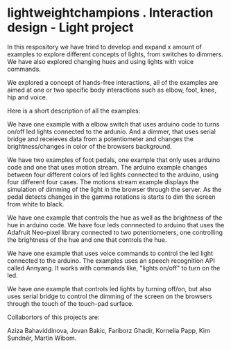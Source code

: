 # lightweightchampions . Interaction design - Light project

In this respository we have tried to develop and expand x amount of examples to explore different concepts of lights, from switches to dimmers. We have also explored changing hues and using lights with voice commands.

We explored a concept of hands-free interactions, all of the examples are aimed at one or two specific body interactions such as elbow, foot, knee, hip and voice. 

Here is a short description of all the examples: 

We have one example with a elbow switch that uses arduino code to turns on/off led lights connected to the ardunio. And a dimmer, that uses serial bridge and receieves data from a potentiometer and changes the brightness/changes in color of the browsers background. 

We have two examples of foot pedals, one example that only uses arduino code and one that uses motion stream. The arduino example changes between four different colors of led lights connected to the arduino, using four different four cases. The motions stream example displays the simulation of dimming of the light in the browser through the server. As the pedal detects changes in the gamma rotations is starts to dim the screen from white to black. 

We have one example that controls the hue as well as the brightness of the hue in arduino code. We have four leds connnected to arduino that uses the Adafruit Neo-pixel library connected to two potentiometers, one controlling the brightness of the hue and one that controls the hue. 

We have one example that uses voice commands to control the led light connected to the arduino. The examples uses an speech recognition API called Annyang. It works with commands like, "lights on/off" to turn on the led. 

We have one example that controls led lights by turning off/on, but also uses serial bridge to control the dimming of the screen on the browsers through the touch of the touch-pad surface. 

Collabortors of this projects are:

Aziza Bahaviddinova,
Jovan Bakic,
Fariborz Ghadir,
Kornelia Papp,
Kim Sundnér,
Martin Wibom.

